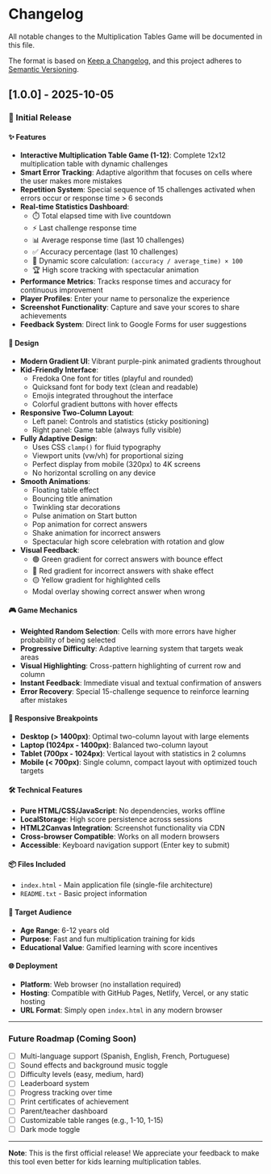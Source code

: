 # Changelog

All notable changes to the Multiplication Tables Game will be documented in this file.

The format is based on [Keep a Changelog](https://keepachangelog.com/en/1.0.0/),
and this project adheres to [Semantic Versioning](https://semver.org/spec/v2.0.0.html).

## [1.0.0] - 2025-10-05

### 🎉 Initial Release

#### ✨ Features
- **Interactive Multiplication Table Game (1-12)**: Complete 12x12 multiplication table with dynamic challenges
- **Smart Error Tracking**: Adaptive algorithm that focuses on cells where the user makes more mistakes
- **Repetition System**: Special sequence of 15 challenges activated when errors occur or response time > 6 seconds
- **Real-time Statistics Dashboard**:
  - ⏱️ Total elapsed time with live countdown
  - ⚡ Last challenge response time
  - 📊 Average response time (last 10 challenges)
  - ✅ Accuracy percentage (last 10 challenges)
  - 🎯 Dynamic score calculation: `(accuracy / average_time) × 100`
  - 🏆 High score tracking with spectacular animation
- **Performance Metrics**: Tracks response times and accuracy for continuous improvement
- **Player Profiles**: Enter your name to personalize the experience
- **Screenshot Functionality**: Capture and save your scores to share achievements
- **Feedback System**: Direct link to Google Forms for user suggestions

#### 🎨 Design
- **Modern Gradient UI**: Vibrant purple-pink animated gradients throughout
- **Kid-Friendly Interface**: 
  - Fredoka One font for titles (playful and rounded)
  - Quicksand font for body text (clean and readable)
  - Emojis integrated throughout the interface
  - Colorful gradient buttons with hover effects
- **Responsive Two-Column Layout**:
  - Left panel: Controls and statistics (sticky positioning)
  - Right panel: Game table (always fully visible)
- **Fully Adaptive Design**: 
  - Uses CSS `clamp()` for fluid typography
  - Viewport units (vw/vh) for proportional sizing
  - Perfect display from mobile (320px) to 4K screens
  - No horizontal scrolling on any device
- **Smooth Animations**:
  - Floating table effect
  - Bouncing title animation
  - Twinkling star decorations
  - Pulse animation on Start button
  - Pop animation for correct answers
  - Shake animation for incorrect answers
  - Spectacular high score celebration with rotation and glow
- **Visual Feedback**:
  - 🟢 Green gradient for correct answers with bounce effect
  - 🔴 Red gradient for incorrect answers with shake effect
  - 🟡 Yellow gradient for highlighted cells
  - Modal overlay showing correct answer when wrong

#### 🎮 Game Mechanics
- **Weighted Random Selection**: Cells with more errors have higher probability of being selected
- **Progressive Difficulty**: Adaptive learning system that targets weak areas
- **Visual Highlighting**: Cross-pattern highlighting of current row and column
- **Instant Feedback**: Immediate visual and textual confirmation of answers
- **Error Recovery**: Special 15-challenge sequence to reinforce learning after mistakes

#### 📱 Responsive Breakpoints
- **Desktop (> 1400px)**: Optimal two-column layout with large elements
- **Laptop (1024px - 1400px)**: Balanced two-column layout
- **Tablet (700px - 1024px)**: Vertical layout with statistics in 2 columns
- **Mobile (< 700px)**: Single column, compact layout with optimized touch targets

#### 🛠️ Technical Features
- **Pure HTML/CSS/JavaScript**: No dependencies, works offline
- **LocalStorage**: High score persistence across sessions
- **HTML2Canvas Integration**: Screenshot functionality via CDN
- **Cross-browser Compatible**: Works on all modern browsers
- **Accessible**: Keyboard navigation support (Enter key to submit)

#### 📦 Files Included
- `index.html` - Main application file (single-file architecture)
- `README.txt` - Basic project information

#### 🎯 Target Audience
- **Age Range**: 6-12 years old
- **Purpose**: Fast and fun multiplication training for kids
- **Educational Value**: Gamified learning with score incentives

#### 🌐 Deployment
- **Platform**: Web browser (no installation required)
- **Hosting**: Compatible with GitHub Pages, Netlify, Vercel, or any static hosting
- **URL Format**: Simply open `index.html` in any modern browser

---

### Future Roadmap (Coming Soon)
- [ ] Multi-language support (Spanish, English, French, Portuguese)
- [ ] Sound effects and background music toggle
- [ ] Difficulty levels (easy, medium, hard)
- [ ] Leaderboard system
- [ ] Progress tracking over time
- [ ] Print certificates of achievement
- [ ] Parent/teacher dashboard
- [ ] Customizable table ranges (e.g., 1-10, 1-15)
- [ ] Dark mode toggle

---

**Note**: This is the first official release! We appreciate your feedback to make this tool even better for kids learning multiplication tables.
